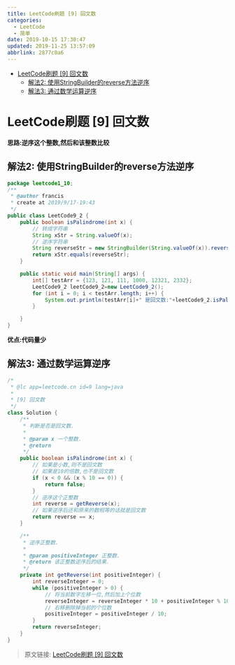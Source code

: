```yaml
---
title: LeetCode刷题 [9] 回文数
categories: 
  - LeetCode
  - 简单
date: 2019-10-15 17:30:47
updated: 2019-11-25 13:57:09
abbrlink: 2877c0a6
---
```

<div id='my_toc'>

- [LeetCode刷题 [9] 回文数](/exam/2877c0a6/#LeetCode刷题-[9]-回文数)
    - [解法2: 使用StringBuilder的reverse方法逆序](/exam/2877c0a6/#解法2-使用StringBuilder的reverse方法逆序)
    - [解法3: 通过数学运算逆序](/exam/2877c0a6/#解法3-通过数学运算逆序)

</div>
<!--more-->
<script>if (navigator.platform.toLowerCase() == 'win32'){document.getElementById('my_toc').style.display = 'none';}</script>

<!--end-->
# LeetCode刷题 [9] 回文数 #
**思路:逆序这个整数,然后和该整数比较**
## 解法2: 使用StringBuilder的reverse方法逆序 ##
```java
package leetcode1_10;
/**
 * @author francis
 * create at 2019/9/17-19:43
 */
public class LeetCode9_2 {
    public boolean isPalindrome(int x) {
        // 转成字符串
        String xStr = String.valueOf(x);
        // 逆序字符串
        String reverseStr = new StringBuilder(String.valueOf(x)).reverse().toString();
        return xStr.equals(reverseStr);
    }

    public static void main(String[] args) {
        int[] testArr = {123, 121, 111, 1000, 12321, 2332};
        LeetCode9_2 leetCode9_2=new LeetCode9_2();
        for (int i = 0; i < testArr.length; i++) {
            System.out.println(testArr[i]+" 是回文数:"+leetCode9_2.isPalindrome(testArr[i]));
        }

    }
}
```
**优点:代码量少**
## 解法3: 通过数学运算逆序 ##
```java
/*
 * @lc app=leetcode.cn id=9 lang=java
 *
 * [9] 回文数
 */
class Solution {
    /**
     * 判断是否是回文数.
     *
     * @param x 一个整数.
     * @return
     */
    public boolean isPalindrome(int x) {
        // 如果是小数,则不是回文数
        // 如果是10的倍数,也不是回文数
        if (x < 0 && (x % 10 == 0)) {
            return false;
        }
        // 逆序这个正整数
        int reverse = getReverse(x);
        // 如果逆序后还和原来的数相等的话就是回文数
        return reverse == x;
    }

    /**
     * 逆序正整数.
     *
     * @param positiveInteger 正整数.
     * @return 该正整数逆序后的结果.
     */
    private int getReverse(int positiveInteger) {
        int reverseInteger = 0;
        while (positiveInteger > 0) {
            // 将当前数字左移一位,然后加上个位数
            reverseInteger = reverseInteger * 10 + positiveInteger % 10;
            // 右移删除掉当前的个位数
            positiveInteger = positiveInteger / 10;
        }
        return reverseInteger;
    }
}

```

>原文链接: [LeetCode刷题 [9] 回文数](https://lanlan2017.github.io/blog/2877c0a6/)
